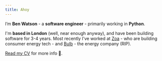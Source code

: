 ```yaml
---
title: Ahoy
---
```


I’m **Ben Watson** - a **software engineer** - primarily working in **Python**.

I'm **based in London** (well, near enough anyway), and have been building software for 3-4 years. Most recently I've worked at [Zoa](http://zoa.io) - who are building consumer energy tech - and [Bulb](https://en.wikipedia.org/wiki/Bulb_Energy) - the energy company (RIP).

[Read my CV](./cv.pdf) for more info 🤙.

